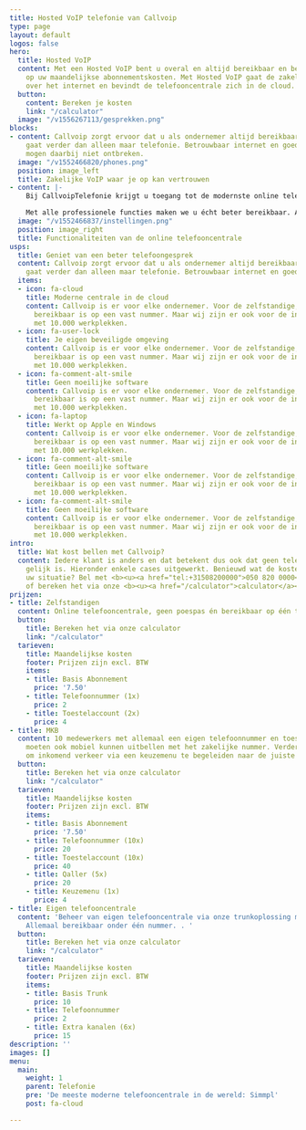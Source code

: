```yaml
---
title: Hosted VoIP telefonie van Callvoip
type: page
layout: default
logos: false
hero:
  title: Hosted VoIP
  content: Met een Hosted VoIP bent u overal en altijd bereikbaar en bespaart u voortaan
    op uw maandelijkse abonnementskosten. Met Hosted VoIP gaat de zakelijke telefonie
    over het internet en bevindt de telefooncentrale zich in de cloud.
  button:
    content: Bereken je kosten
    link: "/calculator"
  image: "/v1556267113/gesprekken.png"
blocks:
- content: Callvoip zorgt ervoor dat u als ondernemer altijd bereikbaar bent, dat
    gaat verder dan alleen maar telefonie. Betrouwbaar internet en goede apparatuur
    mogen daarbij niet ontbreken.
  image: "/v1552466820/phones.png"
  position: image_left
  title: Zakelijke VoIP waar je op kan vertrouwen
- content: |-
    Bij CallvoipTelefonie krijgt u toegang tot de modernste online telefooncentrale, Simmpl. Simmpl, omdat de telefooncentrale u voorziet van zeer veel professionele <a href="/telefonie/functionaliteiten/">functionaliteiten</a> en uitblinkt in bedieningsgemak.

    Met alle professionele functies maken we u écht beter bereikbaar. Alles kunt u eenvoudig instellen en mocht u er toch even niet uitkomen, dan helpen wij u graag. Hieronder vindt u een greep uit onze vele mogelijkheden.
  image: "/v1552466837/instellingen.png"
  position: image_right
  title: Functionaliteiten van de online telefooncentrale
usps:
  title: Geniet van een beter telefoongesprek
  content: Callvoip zorgt ervoor dat u als ondernemer altijd bereikbaar bent, dat
    gaat verder dan alleen maar telefonie. Betrouwbaar internet en goede apparatuur
  items:
  - icon: fa-cloud
    title: Moderne centrale in de cloud
    content: Callvoip is er voor elke ondernemer. Voor de zelfstandige, die graag
      bereikbaar is op een vast nummer. Maar wij zijn er ook voor de international
      met 10.000 werkplekken.
  - icon: fa-user-lock
    title: Je eigen beveiligde omgeving
    content: Callvoip is er voor elke ondernemer. Voor de zelfstandige, die graag
      bereikbaar is op een vast nummer. Maar wij zijn er ook voor de international
      met 10.000 werkplekken.
  - icon: fa-comment-alt-smile
    title: Geen moeilijke software
    content: Callvoip is er voor elke ondernemer. Voor de zelfstandige, die graag
      bereikbaar is op een vast nummer. Maar wij zijn er ook voor de international
      met 10.000 werkplekken.
  - icon: fa-laptop
    title: Werkt op Apple en Windows
    content: Callvoip is er voor elke ondernemer. Voor de zelfstandige, die graag
      bereikbaar is op een vast nummer. Maar wij zijn er ook voor de international
      met 10.000 werkplekken.
  - icon: fa-comment-alt-smile
    title: Geen moeilijke software
    content: Callvoip is er voor elke ondernemer. Voor de zelfstandige, die graag
      bereikbaar is op een vast nummer. Maar wij zijn er ook voor de international
      met 10.000 werkplekken.
  - icon: fa-comment-alt-smile
    title: Geen moeilijke software
    content: Callvoip is er voor elke ondernemer. Voor de zelfstandige, die graag
      bereikbaar is op een vast nummer. Maar wij zijn er ook voor de international
      met 10.000 werkplekken.
intro:
  title: Wat kost bellen met Callvoip?
  content: Iedere klant is anders en dat betekent dus ook dat geen telefooncentrale
    gelijk is. Hieronder enkele cases uitgewerkt. Benieuwd wat de kosten zijn voor
    uw situatie? Bel met <b><u><a href="tel:+31508200000">050 820 0000</a></u></b>.
    of bereken het via onze <b><u><a href="/calculator">calculator</a></u></b>.
prijzen:
- title: Zelfstandigen
  content: Online telefooncentrale, geen poespas én bereikbaar op één toestel.
  button:
    title: Bereken het via onze calculator
    link: "/calculator"
  tarieven:
    title: Maandelijkse kosten
    footer: Prijzen zijn excl. BTW
    items:
    - title: Basis Abonnement
      price: '7.50'
    - title: Telefoonnummer (1x)
      price: 2
    - title: Toestelaccount (2x)
      price: 4
- title: MKB
  content: 10 medewerkers met allemaal een eigen telefoonnummer en toestel. 5 medewerkers
    moeten ook mobiel kunnen uitbellen met het zakelijke nummer. Verder is de wens
    om inkomend verkeer via een keuzemenu te begeleiden naar de juiste medewerker.
  button:
    title: Bereken het via onze calculator
    link: "/calculator"
  tarieven:
    title: Maandelijkse kosten
    footer: Prijzen zijn excl. BTW
    items:
    - title: Basis Abonnement
      price: '7.50'
    - title: Telefoonnummer (10x)
      price: 20
    - title: Toestelaccount (10x)
      price: 40
    - title: Qaller (5x)
      price: 20
    - title: Keuzemenu (1x)
      price: 4
- title: Eigen telefooncentrale
  content: 'Beheer van eigen telefooncentrale via onze trunkoplossing met 10 gesprekskanalen.
    Allemaal bereikbaar onder één nummer. . '
  button:
    title: Bereken het via onze calculator
    link: "/calculator"
  tarieven:
    title: Maandelijkse kosten
    footer: Prijzen zijn excl. BTW
    items:
    - title: Basis Trunk
      price: 10
    - title: Telefoonnummer
      price: 2
    - title: Extra kanalen (6x)
      price: 15
description: ''
images: []
menu:
  main:
    weight: 1
    parent: Telefonie
    pre: 'De meeste moderne telefooncentrale in de wereld: Simmpl'
    post: fa-cloud

---
```

